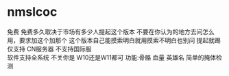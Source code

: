 # nmslcoc
免费   免费多久取决于市场有多少人提起这个版本
不要在你认为的地方去问怎么用，要求加这个加那个 这个版本自己能摸索明白就用摸索不明白也别问 提起就踢
仅支持 CN服务器  不支持国际服   
软件支持全系统  不关你是 W10还是W11都可
功能:骨骼 血量 英雄名  简单的掩体检测
